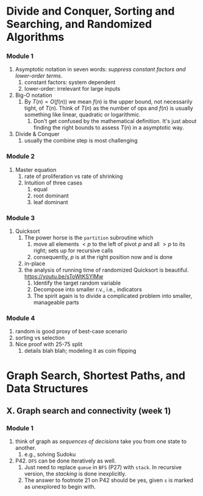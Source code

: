 # Divide and Conquer, Sorting and Searching, and Randomized Algorithms
### Module 1
1. Asymptotic notation in seven words: *suppress constant factors and lower-order terms*. 
	1. constant factors: system dependent
	2. lower-order: irrelevant for large inputs
2. Big-O notation
	1. By $T(n)=O(f(n))$ we mean $f(n)$ is the upper bound, not necessarily tight, of $T(n)$. Think of $T(n)$ as the number of ops and $f(n)$ is usually something like linear, quadratic or logarithmic.
		1. Don't get confused by the mathematical definition. It's just about finding the right bounds to assess $T(n)$ in a asymptotic way.
3. Divide & Conquer
	1. usually the combine step is most challenging

### Module 2
1. Master equation
	1. rate of proliferation vs rate of shrinking
	2. Intuition of three cases
		1. equal
		2. root dominant
		3. leaf dominant

### Module 3
1. Quicksort
	1. The power horse is the `partition` subroutine which 
		1. move all elements $<p$ to the left of pivot $p$ and all $>p$ to its right; sets up for recursive calls
		2. consequently, $p$ is at the right position now and is done
	2. in-place
	3. the analysis of running time of randomized Quicksort is beautiful. https://youtu.be/sToWtKSYlMw
		1. Identify the target random variable
		2. Decompose into smaller r.v., i.e., indicators
		3. The spirit again is to divide a complicated problem into smaller, manageable parts
### Module 4
1. random is good proxy of best-case scenario
2. sorting vs selection
3. Nice proof with 25-75 split
	1. details blah blah; modeling it as coin flipping
		
# Graph Search, Shortest Paths, and Data Structures
## X. Graph search and connectivity (week 1)
### Module 1
1. think of graph as *sequences of decisions* take you from one state to another.
	1. e.g., solving Sudoku
2. P42. `DFS` can be done iteratively as well. 
	1. Just need to replace `queue` in `BFS` (P27) with `stack`. In recursive version, the *stacking* is done inexplicitly.
	2. The answer to footnote 21 on P42 should be yes, given `s` is marked as unexplored to begin with.